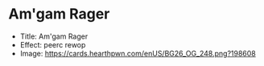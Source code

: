 # Am'gam Rager
- Title:  Am'gam Rager
- Effect:  peerc rewop
- Image:  https://cards.hearthpwn.com/enUS/BG26_OG_248.png?198608
